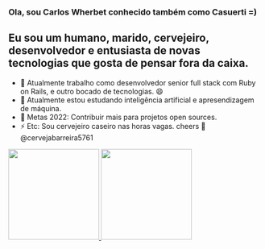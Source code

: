 ### Ola, sou Carlos Wherbet conhecido também como Casuerti =)

## Eu sou um humano, marido, cervejeiro, desenvolvedor e entusiasta de novas tecnologias que gosta de pensar fora da caixa.

- 🔭 Atualmente trabalho como desenvolvedor senior full stack com Ruby on Rails, e outro bocado de tecnologias. 😄
- 🌱 Atualmente estou estudando inteligência artificial e apresendizagem de máquina.
- 🥅 Metas 2022: Contribuir mais para projetos open sources.
- ⚡ Etc: Sou cervejeiro caseiro nas horas vagas. cheers :beers:	@cervejabarreira5761



 <div>
  <a href="https://github.com/rafaballerini">
  <img height="180em" src="https://github-readme-stats.vercel.app/api?username=carloswherbet&show_icons=true&theme=&include_all_commits=true&count_private=true"/>
  <img height="180em" src="https://github-readme-stats.vercel.app/api/top-langs/?username=carloswherbet&layout=compact&langs_count=7&theme="/>
</div>

<!--
**carloswherbet/carloswherbet** is a ✨ _special_ ✨ repository because its `README.md` (this file) appears on your GitHub profile.

Here are some ideas to get you started:

- 🔭 I’m currently working on ...
- 🌱 I’m currently learning ...
- 👯 I’m looking to collaborate on ...
- 🤔 I’m looking for help with ...
- 💬 Ask me about ...
- 📫 How to reach me: ...
- 😄 Pronouns: ...
- ⚡ Fun fact: ...
-->
